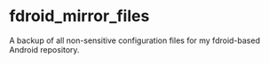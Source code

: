 fdroid_mirror_files
===================

A backup of all non-sensitive configuration files for my fdroid-based Android repository.
